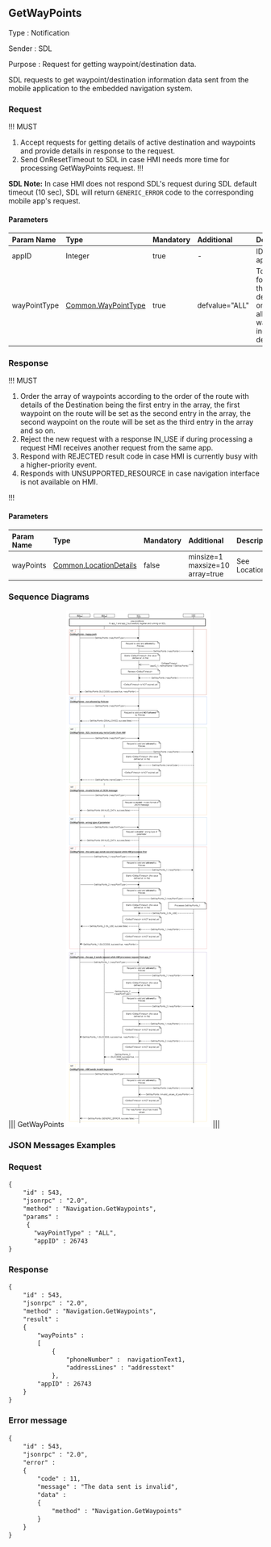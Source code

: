 ## GetWayPoints

Type
: Notification

Sender
: SDL

Purpose
: Request for getting waypoint/destination data.

SDL requests to get waypoint/destination information data sent from the mobile application to the embedded navigation system.

### Request

!!! MUST   
1. Accept requests for getting details of active destination and waypoints and provide details in response to the request.
2. Send OnResetTimeout to SDL in case HMI needs more time for processing GetWayPoints request.
!!!

**SDL Note:** In case HMI does not respond SDL's request during SDL default timeout (10 sec), SDL will return `GENERIC_ERROR` code to the corresponding mobile app's request.


#### Parameters

|Param Name|Type|Mandatory|Additional|Description
|:--------|:-------|:--------|:---------|:------------------------
|appID|Integer|true|-|ID of the application|
|wayPointType|[Common.WayPointType](../../common/enums/#waypointtype)|true|defvalue="ALL"|To request for either the destination only or for all waypoints including destination

### Response

!!! MUST   
1. Order the array of waypoints according to the order of the route with details of the Destination being the first entry in the array, the first waypoint on the route will be set as the second entry in the array, the second waypoint on the route will be set as the third entry in the array and so on.   
2. Reject the new request with a response IN_USE if during processing a request HMI receives another request from the same app.   
3. Respond with REJECTED result code in case HMI is currently busy with a higher-priority event.  
4. Responds with UNSUPPORTED_RESOURCE in case navigation interface is not available on HMI.
  
!!!

#### Parameters

|Param Name|Type|Mandatory|Additional|Description
|:--------|:-------|:--------|:---------|:---------|
|wayPoints|[Common.LocationDetails](../../common/structs/#locationdetails)|false|minsize=1<br>maxsize=10<br>array=true|See LocationDetails|


### Sequence Diagrams
|||
GetWayPoints
![GetWayPoints](./assets/GetWayPoints.png)
|||

### JSON Messages Examples

### Request

```
{
	"id" : 543,
	"jsonrpc" : "2.0",
	"method" : "Navigation.GetWaypoints",
	"params" :
     {
       "wayPointType" : "ALL",
       "appID" : 26743
}

```

### Response

```
{
	"id" : 543,
	"jsonrpc" : "2.0",
	"method" : "Navigation.GetWaypoints",
	"result" :
	{
		"wayPoints" :
		[
			{
				"phoneNumber" :  navigationText1,
				"addressLines" : "addresstext"
			},
		"appID" : 26743
	}
}

```
### Error message

```
{
	"id" : 543,
	"jsonrpc" : "2.0",
	"error" :
	{
		"code" : 11,
		"message" : "The data sent is invalid",
		"data" :
		{
			"method" : "Navigation.GetWaypoints"
		}
	}
}

```
